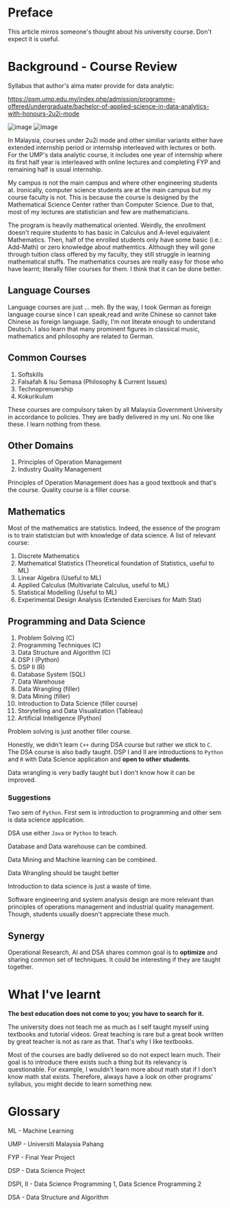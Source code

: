 # Preface
This article mirros someone's thought about his university course. Don't expect it is useful.

# Background - Course Review

Syllabus that author's alma mater provide for data analytic:

https://psm.ump.edu.my/index.php/admission/programme-offered/undergraduate/bachelor-of-applied-science-in-data-analytics-with-honours-2u2i-mode

![image](https://psm.ump.edu.my/images/undergrad-data/curriculum-structure-figure_bsd-batch-2022-wbl.jpg)
![image](https://psm.ump.edu.my/images/undergrad-data/bsd-skills-2022.png)

In Malaysia, courses under 2u2i mode and other similiar variants either have extended internship period or internship interleaved with lectures or both. For the UMP's data analytic course, it includes one year of internship where its first half year is interleaved with online lectures and completing FYP and remaining half is usual internship.

My campus is not the main campus and where other engineering students at. Ironically, computer science students are at the main campus but my course faculty is not. This is because the course is designed by the Mathematical Science Center rather than Computer Science. Due to that, most of my lectures are statistician and few are mathematicians. 

The program is heavily mathematical oriented. Weirdly, the enrollment doesn't require students to has basic in Calculus and A-level equivalent Mathematics. Then, half of the enrolled students only have some basic (i.e.: Add-Math) or zero knowledge about mathemtics. Although they will gone through tuition class offered by my faculty, they still struggle in learning mathematical stuffs. The mathematics courses are really easy for those who have learnt; literally filler courses for them. I think that it can be done better.


## Language Courses
Language courses are just ... meh. By the way, I took German as foreign language course since I can speak,read and write Chinese so cannot take Chinese as foreign language. Sadly, I'm not literate enough to understand Deutsch. I also learn that many prominent figures in classical music, mathematics and philosophy are related to German.

## Common Courses
1. Softskills
2. Falsafah & Isu Semasa (Philosophy & Current Issues)
3. Technoprenuership 
4. Kokurikulum

These courses are compulsory taken by all Malaysia Government University in accordance to policies. They are badly delivered in my uni. No one like these. I learn nothing from these.

## Other Domains
1. Principles of Operation Management
2. Industry Quality Management

Principles of Operation Management does has a good textbook and that's the course. Quality course is a filler course.

## Mathematics
Most of the mathematics are statistics. Indeed, the essence of the program is to train statistcian but with knowledge of data science. A list of relevant course:

1. Discrete Mathematics
2. Mathematical Statistics (Theoretical foundation of Statistics, useful to ML)
3. Linear Algebra (Useful to ML) 
4. Applied Calculus (Multivariate Calculus, useful to ML)
5. Statistical Modelling (Useful to ML) 
6. Experimental Design Analysis (Extended Exercises for Math Stat)

## Programming and Data Science
1. Problem Solving (C)
2. Programming Techniques (C)
3. Data Structure and Algorithm (C)
4. DSP I (Python)
5. DSP II (R)
6. Database System (SQL)
7. Data Warehouse
8. Data Wrangling (filler) 
9. Data Mining (filler)
10. Introduction to Data Science (filler course)
11. Storytelling and Data Visualization (Tableau)
12. Artificial Intelligence (Python)

Problem solving is just another filler course.

Honestly, we didn't learn `C++` during DSA course but rather we stick to `C`. The DSA course is also badly taught. DSP I and II are introductions to `Python` and `R` with Data Science application and **open to other students**. 

Data wrangling is very badly taught but I don't know how it can be improved.


### Suggestions
Two sem of  `Python`. First sem is introduction to programming and other sem is data science application. 

DSA use either `Java` or `Python` to teach.

Database and Data warehouse can be combined.

Data Mining and Machine learning can be combined.

Data Wrangling should be taught better

Introduction to data science is just a waste of time.

Software engineering and system analysis design are more relevant than principles of operations management and industrial quality management. Though, students usually doesn't appreciate these much.

## Synergy

Operational Research, AI and DSA shares common goal is to **optimize** and sharing common set of techniques. It could be interesting if they are taught together.


# What I've learnt 
**The best education does not come to you; you have to search for it.**

The university does not teach me as much as I self taught myself using textbooks and tutorial videos. Great teaching is rare but a great book written by great teacher is not as rare as that. That's why I like textbooks.

Most of the courses are badly delivered so do not expect learn much. Their goal is to introduce there exists such a thing but its relevancy is questionable. For example, I wouldn't learn more about math stat if I don't know math stat exists. Therefore, always have a look on other programs' syllabus, you might decide to learn something new.


# Glossary

ML - Machine Learning

UMP - Universiti Malaysia Pahang

FYP - Final Year Project

DSP - Data Science Project

DSPI, II - Data Science Programming 1, Data Science Programming 2

DSA - Data Structure and Algorithm